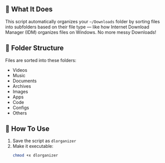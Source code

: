 ## 🧠 What It Does

This script automatically organizes your `~/Downloads` folder by sorting files into subfolders based on their file type — like how Internet Download Manager (IDM) organizes files on Windows. No more messy Downloads!

## 📁 Folder Structure

Files are sorted into these folders:
- Videos
- Music
- Documents
- Archives
- Images
- Apps
- Code
- Configs
- Others

## 🚀 How To Use

1. Save the script as `dlorganizer`
2. Make it executable:
   ```bash
   chmod +x dlorganizer
